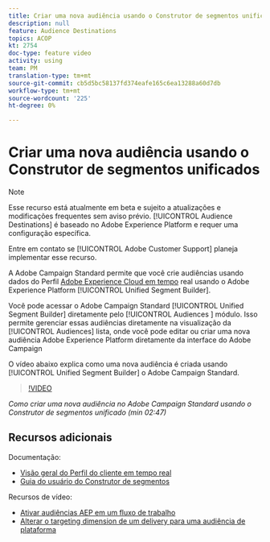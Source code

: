 ```yaml
---
title: Criar uma nova audiência usando o Construtor de segmentos unificados
description: null
feature: Audience Destinations
topics: ACOP
kt: 2754
doc-type: feature video
activity: using
team: PM
translation-type: tm+mt
source-git-commit: cb5d5bc58137fd374eafe165c6ea13288a60d7db
workflow-type: tm+mt
source-wordcount: '225'
ht-degree: 0%

---
```



# Criar uma nova audiência usando o Construtor de segmentos unificados

>[!NOTE]
>
>Esse recurso está atualmente em beta e sujeito a atualizações e modificações frequentes sem aviso prévio. [!UICONTROL Audience Destinations] é baseado no Adobe Experience Platform e requer uma configuração específica.
>
>Entre em contato se [!UICONTROL Adobe Customer Support] planeja implementar esse recurso.

A Adobe Campaign Standard permite que você crie audiências usando dados do Perfil [Adobe Experience Cloud em tempo](https://docs.adobe.com/content/help/en/platform-learn/tutorials/profiles/understanding-the-real-time-customer-profile.html) real usando o Adobe Experience Platform [!UICONTROL Unified Segment Builder].

Você pode acessar o Adobe Campaign Standard [!UICONTROL Unified Segment Builder] diretamente pelo [!UICONTROL Audiences ] módulo. Isso permite gerenciar essas audiências diretamente na visualização da [!UICONTROL Audiences] lista, onde você pode editar ou criar uma nova audiência Adobe Experience Platform diretamente da interface do Adobe Campaign

O vídeo abaixo explica como uma nova audiência é criada usando [!UICONTROL Unified Segment Builder] o Adobe Campaign Standard.

>[!VIDEO](https://video.tv.adobe.com/v/27638?quality=12)

*Como criar uma nova audiência no Adobe Campaign Standard usando o Construtor de segmentos unificado (min 02:47)*

## Recursos adicionais

Documentação:

* [Visão geral do Perfil do cliente em tempo real](https://www.adobe.io/apis/experienceplatform/home/profile-identity-segmentation/profile-identity-segmentation-services.html#!api-specification/markdown/narrative/technical_overview/unified_profile_architectural_overview/unified_profile_architectural_overview.md)
* [Guia do usuário do Construtor de segmentos](https://www.adobe.io/apis/experienceplatform/home/profile-identity-segmentation/profile-identity-segmentation-services.html#!api-specification/markdown/narrative/technical_overview/segmentation/segment-builder-guide.md)

Recursos de vídeo:

* [Ativar audiências AEP em um fluxo de trabalho](/help/profiles-and-audiences/audience-destinations/activating-aep-audiences.md)
* [Alterar o targeting dimension de um delivery para uma audiência de plataforma](/help/profiles-and-audiences/audience-destinations/changing-targeting-dimension.md)
